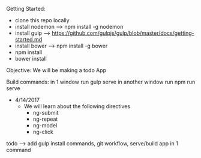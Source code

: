 Getting Started:
- clone this repo locally
- install nodemon --> npm install -g nodemon
- install gulp --> https://github.com/gulpjs/gulp/blob/master/docs/getting-started.md
- install bower --> npm install -g bower
- npm install
- bower install

Objective: We will be making a todo App

Build commands:
in 1 window run gulp serve
in another window run npm run serve

- 4/14/2017
    - We will learn about the following directives
        - ng-submit
        - ng-repeat
        - ng-model
        - ng-click


 todo --> add gulp install commands, git workflow, serve/build app in 1 command
